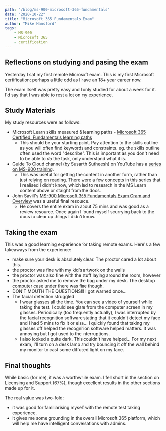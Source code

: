 ```yaml
---
path: "/blog/ms-900-microsoft-365-fundamentals"
date: "2020-10-22"
title: "Microsoft 365 Fundamentals Exam"
author: "Mike Hansford"
tags:
    - MS-900
    - Microsoft 365
    - certification
---
```

## Reflections on studying and pasing the exam
Yesterday I sat my first remote Microsoft exam. This is my first Microsoft certification; perhaps a little odd as I have an 18+ year career now.

The exam itself was pretty easy and I only studied for about a week for it. I'd say that I was able to rest a lot on my experience. 

## Study Materials
My study resources were as follows:
* Microsoft Learn skills measured & learning paths - [Microsoft 365 Certified: Fundamentals learning paths](https://docs.microsoft.com/en-us/learn/certifications/microsoft-365-fundamentals)
    * This should be your starting point. Pay attention to the skills outline as you will often find keywords and constraints. eg. the skills outline often used the word "describe". This is important as you don't need to be able to _do_ the task, only understand what it is.
* Guide To Cloud channel (by Susanth Sutheesh) on YouTube has a [series on MS-900 training](https://www.youtube.com/playlist?list=PLhLKc18P9YOBtDKWHVr1TwUq6_smRdCjo). 
    * This was useful for getting the content in another form, rather than just relying on reading. There were a few concepts in this series that I realised I didn't know, which led to research in the MS Learn content above or staight from the docs.
* John Savill's [MS-900 Microsoft 365 Fundamentals Exam Cram and Overview](https://www.youtube.com/watch?v=ZtOo7prP4_M) was a useful final resource. 
    * He covers the entire exam in about 75 mins and was good as a review resource. Once again I found myself scurrying back to the docs to clear up things I didn't know.

## Taking the exam
This was a good learning experience for taking remote exams. Here's a few takeaways from the experience:
* make sure your desk is absolutely clear. The proctor cared a lot about this. 
* the proctor was fine with my kid's artwork on the walls
* the proctor was also fine with the stuff laying around the room, however
* the proctor asked me to remove the bag under my desk. The desktop computer case under there was fine though.
* DON'T MOUTH THE QUESTIONS!!! I got warned once...
* The facial detection struggled
    * I wear glasses all the time. You can see a video of yourself while taking the test. I could see glare from the computer screen in my glasses. Periodically (too frequently actually), I was interrupted by the facial recognition software stating that it couldn't detect my face and I had 5 mins to fix it or else... I quickly found that taking my glasses off helped the recognition software helped matters. It was annoying but I got used to the interruptions.
    * I also looked a quite dark. This couldn't have helped... For my next exam, I'll turn on a desk lamp and try bouncing it off the wall behind my monitor to cast some diffused light on my face.

## Final thoughts
While basic (for me), it was a worthwhile exam. I fell short in the section on Licensing and Support (67%), though excellent results in the other sections made up for it.

The real value was two-fold:
* it was good for familiarising myself with the remote test taking experience.
* it gives me some grounding in the overall Microsoft 365 platform, which will help me have intelligent conversations with admins.